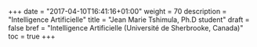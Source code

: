 +++
date = "2017-04-10T16:41:16+01:00"
weight = 70
description = "Intelligence Artificielle"
title = "Jean Marie Tshimula, Ph.D student"
draft = false
bref =  "Intelligence Artificielle (Université de Sherbrooke, Canada)"
toc = true
+++
